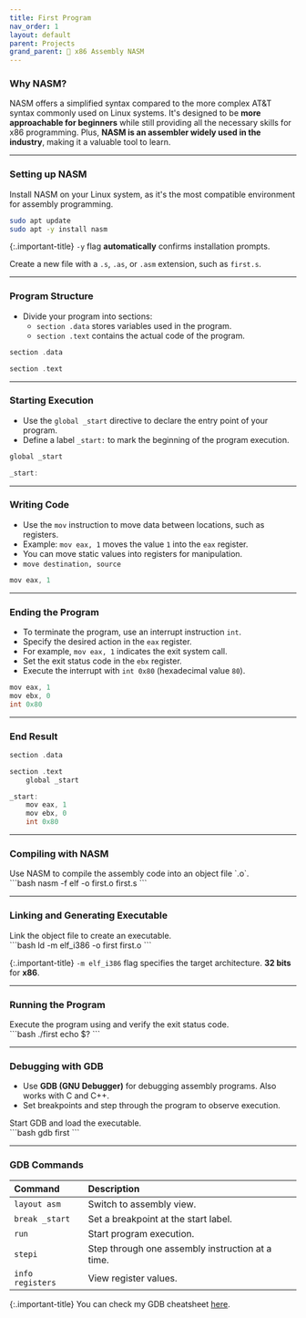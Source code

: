 ```yaml
---
title: First Program
nav_order: 1
layout: default
parent: Projects
grand_parent: 🔲 x86 Assembly NASM
---
```


### **Why NASM?**

NASM offers a simplified syntax compared to the more complex AT&T syntax commonly used on Linux systems. It's designed to be **more approachable for beginners** while still providing all the necessary skills for x86 programming. Plus, **NASM is an assembler widely used in the industry**, making it a valuable tool to learn.

----

### **Setting up NASM**

Install NASM on your Linux system, as it's the most compatible environment for assembly programming.

```bash
sudo apt update
sudo apt -y install nasm
```

{:.important-title}
`-y` flag **automatically** confirms installation prompts.

Create a new file with a `.s`, `.as`, or `.asm` extension, such as `first.s`.

----

### **Program Structure**
- Divide your program into sections:
  - `section .data` stores variables used in the program.
  - `section .text` contains the actual code of the program.

```c
section .data

section .text
```

----

### **Starting Execution**
- Use the `global _start` directive to declare the entry point of your program.
- Define a label `_start:` to mark the beginning of the program execution.

```c
global _start

_start:
```

----

### **Writing Code**
- Use the `mov` instruction to move data between locations, such as registers.
- Example: `mov eax, 1` moves the value `1` into the `eax` register.
- You can move static values into registers for manipulation.
- `move destination, source`

```c
mov eax, 1
```

----

### **Ending the Program**
- To terminate the program, use an interrupt instruction `int`.
- Specify the desired action in the `eax` register.
- For example, `mov eax, 1` indicates the exit system call.
- Set the exit status code in the `ebx` register.
- Execute the interrupt with `int 0x80` (hexadecimal value `80`).

```c
mov eax, 1
mov ebx, 0
int 0x80
```

----

### **End Result**

```c
section .data

section .text
    global _start

_start:
    mov eax, 1
    mov ebx, 0
    int 0x80
```

----

### **Compiling with NASM**

<div class="code-example" markdown="1">
Use NASM to compile the assembly code into an object file `.o`.
</div>
```bash
nasm -f elf -o first.o first.s
```

----

### **Linking and Generating Executable**

<div class="code-example" markdown="1">
Link the object file to create an executable.
</div>
```bash
ld -m elf_i386 -o first first.o
```

{:.important-title}
`-m elf_i386` flag specifies the target architecture. **32 bits** for **x86**.

----

### **Running the Program**

<div class="code-example" markdown="1">
Execute the program using and verify the exit status code.
</div>
```bash
./first
echo $?
```

----

### **Debugging with GDB**

- Use **GDB (GNU Debugger)** for debugging assembly programs. Also works with C and C++.
- Set breakpoints and step through the program to observe execution.

<div class="code-example" markdown="1">
Start GDB and load the executable.
</div>
```bash
gdb first
```

----

### **GDB Commands**

| Command | Description |
|:--------|:------------|
| `layout asm` | Switch to assembly view. |
| `break _start` | Set a breakpoint at the start label. |
| `run` | Start program execution. |
| `stepi` | Step through one assembly instruction at a time. |
| `info registers` | View register values. |

{:.important-title}
You can check my GDB cheatsheet [here](https://jotavare.github.io/gdb_cheatsheet).